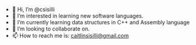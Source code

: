 - 👋 Hi, I’m @csisilli
- 👀 I’m interested in learning new software languages.
- 🌱 I’m currently learning data structures in C++ and Assembly language
- 💞️ I’m looking to collaborate on. 
- 📫 How to reach me is: caitlinsisilli@gmail.com

<!---
csisilli/csisilli is a ✨ special ✨ repository because its `README.md` (this file) appears on your GitHub profile.
You can click the Preview link to take a look at your changes.
--->
